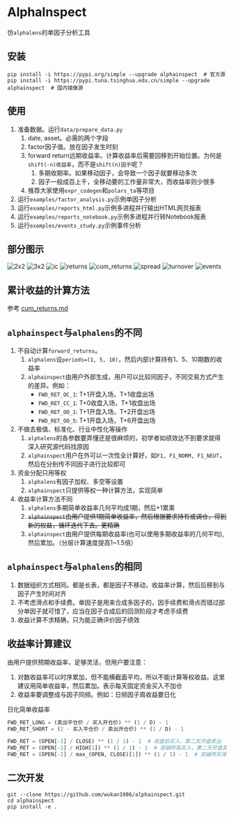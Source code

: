 # AlphaInspect

仿`alphalens`的单因子分析工具

## 安装

```commandline
pip install -i https://pypi.org/simple --upgrade alphainspect  # 官方源
pip install -i https://pypi.tuna.tsinghua.edu.cn/simple --upgrade alphainspect  # 国内镜像源
```

## 使用

1. 准备数据。运行`data/prepare_data.py`
    1. date, asset。必需的两个字段
    2. factor因子值。放在因子发生时刻
    3. forward return远期收益率。计算收益率后需要回移到开始位置。为何是`shift(-n)收益率`，而不是`shift(n)因子`呢？
        1. 多期收期率。如果移动因子，会导致一个因子就要移动多次
        2. 因子一般成百上千，全移动要的工作量非常大，而收益率则少很多
    4. 推荐大家使用`expr_codegen`和`polars_ta`等项目
2. 运行`examples/factor_analysis.py`示例单因子分析
3. 运行`examples/reports_html.py`示例多进程并行输出HTML网页报表
4. 运行`examples/reports_notebook.py`示例多进程并行转Notebook报表
5. 运行`examples/events_study.py`示例事件分析

## 部分图示

![2x2](docs/img/2x2.png)
![3x2](docs/img/3x2.png)
![ic](docs/img/ic.png)
![returns](docs/img/returns.png)
![cum_returns](docs/img/cum_returns.png)
![spread](docs/img/spread.png)
![turnover](docs/img/turnover.png)
![events](docs/img/events.png)

## 累计收益的计算方法

参考 [cum_returns.md](cum_returns.md)

## `alphainspect`与`alphalens`的不同

1. 不自动计算`forward_returns`。
    1. `alphalens`设`periods=(1, 5, 10)`，然后内部计算持有1、5、10期数的收益率
    2. `alphainspect`由用户外部生成，用户可以比较同因子，不同交易方式产生的差异。例如：
        - `FWD_RET_OC_1`: T+1开盘入场，T+1收盘出场
        - `FWD_RET_CC_1`: T+0收盘入场，T+1收盘出场
        - `FWD_RET_OO_1`: T+1开盘入场，T+2开盘出场
        - `FWD_RET_OO_5`: T+1开盘入场，T+6开盘出场
2. 不做去极值、标准化、行业中性化等操作
    1. `alphalens`的各参数要弄懂还是很麻烦的，初学者如绩效达不到要求就得深入研究源代码找原因
    2. `alphainspect`用户在外可以一次性全计算好，如`F1, F1_NORM, F1_NEUT`，然后在分别传不同因子进行比较即可
3. 资金分配只用等权
    1. `alphalens`有因子加权、多空等设置
    2. `alphainspect`只提供等权一种计算方法，实现简单
4. 收益率计算方法不同
    1. `alphalens`多期简单收益率几何平均成1期，然后+1累乘
    2. ~~`alphainspect`由用户提供1期简单收益率，然后根据要求持有或调仓，得到新的权益，循环迭代下去。更精确~~
    3. `alphainspect`由用户提供每期收益率(也可以使用多期收益率的几何平均),然后累加。（分层计算速度提高1~1.5倍）

## `alphainspect`与`alphalens`的相同

1. 数据组织方式相同。都是长表，都是因子不移动，收益率计算，然后后移到与因子产生时间对齐
2. 不考虑滑点和手续费。单因子是用来合成多因子的，因手续费和滑点而错过部分单因子就可惜了，应当在因子合成后的回测阶段才考虑手续费
3. 收益计算不求精确，只为能正确评价因子绩效

## 收益率计算建议

由用户提供预期收益率，足够灵活，但用户要注意：

1. 对数收益率可以时序累加，但不能横截面平均，所以不能计算等权收益。这里建议用简单收益率，然后累加。表示每天固定资金买入不加仓
2. 收益率要调整成与因子同频。例如：日频因子周收益要日化

日化简单收益率

```python
FWD_RET_LONG = (卖出平仓价 / 买入开仓价) ** (1 / D) - 1
FWD_RET_SHORT = (2 - 买入平仓价 / 卖出开仓价) ** (1 / D) - 1

FWD_RET = (OPEN[-1] / CLOSE) ** (1 / 1) - 1  # 收盘前买入，第二天开盘卖出
FWD_RET = (OPEN[-1] / HIGH[1]) ** (1 / 1) - 1  # 突破昨高买入，第二天开盘卖出
FWD_RET = (OPEN[-1] / max_(OPEN, CLOSE)[1]) ** (1 / 1) - 1  # 突破昨实体上沿买入，第二天开盘卖出
```

## 二次开发

```commandline
git --clone https://github.com/wukan1986/alphainspect.git
cd alphainspect
pip install -e .
```
